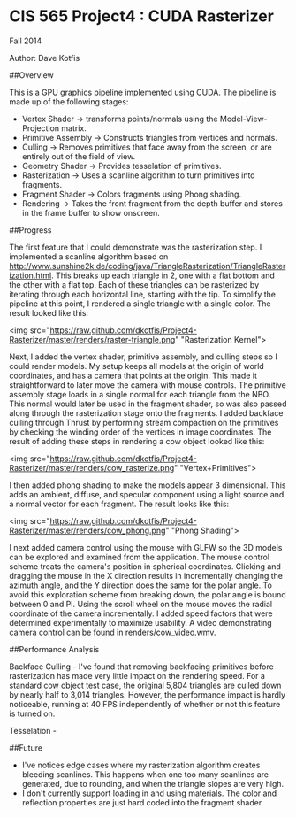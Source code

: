 CIS 565 Project4 : CUDA Rasterizer
===================

Fall 2014

Author: Dave Kotfis

##Overview

This is a GPU graphics pipeline implemented using CUDA. The pipeline is made up of the following stages:

- Vertex Shader -> transforms points/normals using the Model-View-Projection matrix.
- Primitive Assembly -> Constructs triangles from vertices and normals.
- Culling -> Removes primitives that face away from the screen, or are entirely out of the field of view.
- Geometry Shader -> Provides tesselation of primitives.
- Rasterization -> Uses a scanline algorithm to turn primitives into fragments.
- Fragment Shader -> Colors fragments using Phong shading.
- Rendering -> Takes the front fragment from the depth buffer and stores in the frame buffer to show onscreen.


##Progress

The first feature that I could demonstrate was the rasterization step. I implemented a scanline algorithm based on http://www.sunshine2k.de/coding/java/TriangleRasterization/TriangleRasterization.html. This breaks up each triangle in 2, one with a flat bottom and the other with a flat top. Each of these triangles can be rasterized by iterating through each horizontal line, starting with the tip. To simplify the pipeline at this point, I rendered a single triangle with a single color. The result looked like this:

<img src="https://raw.github.com/dkotfis/Project4-Rasterizer/master/renders/raster-triangle.png" "Rasterization Kernel">

Next, I added the vertex shader, primitive assembly, and culling steps so I could render models. My setup keeps all models at the origin of world coordinates, and has a camera that points at the origin. This made it straightforward to later move the camera with mouse controls. The primitive assembly stage loads in a single normal for each triangle from the NBO. This normal would later be used in the fragment shader, so was also passed along through the rasterization stage onto the fragments. I added backface culling through Thrust by performing stream compaction on the primitives by checking the winding order of the vertices in image coordinates. The result of adding these steps in rendering a cow object looked like this:

<img src="https://raw.github.com/dkotfis/Project4-Rasterizer/master/renders/cow_rasterize.png" "Vertex+Primitives">

I then added phong shading to make the models appear 3 dimensional. This adds an ambient, diffuse, and specular component using a light source and a normal vector for each fragment. The result looks like this:

<img src="https://raw.github.com/dkotfis/Project4-Rasterizer/master/renders/cow_phong.png" "Phong Shading">

I next added camera control using the mouse with GLFW so the 3D models can be explored and examined from the application. The mouse control scheme treats the camera's position in spherical coordinates. Clicking and dragging the mouse in the X direction results in incrementally changing the azimuth angle, and the Y direction does the same for the polar angle. To avoid this exploration scheme from breaking down, the polar angle is bound between 0 and PI. Using the scroll wheel on the mouse moves the radial coordinate of the camera incrementally. I added speed factors that were determined experimentally to maximize usability. A video demonstrating camera control can be found in renders/cow_video.wmv.

##Performance Analysis

Backface Culling - I've found that removing backfacing primitives before rasterization has made very little impact on the rendering speed. For a standard cow object test case, the original 5,804 triangles are culled down by nearly half to 3,014 triangles. However, the performance impact is hardly noticeable, running at 40 FPS independently of whether or not this feature is turned on.

Tesselation - 


##Future

- I've notices edge cases where my rasterization algorithm creates bleeding scanlines. This happens when one too many scanlines are generated, due to rounding, and when the triangle slopes are very high.
- I don't currently support loading in and using materials. The color and reflection properties are just hard coded into the fragment shader.

